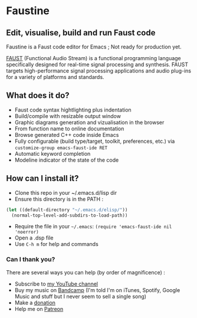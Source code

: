 # Faustine
## Edit, visualise, build and run Faust code

Faustine is a Faust code editor for Emacs ; Not ready for production yet.

[FAUST](http://faust.grame.fr) (Functional Audio Stream) is a functional programming language specifically designed for real-time signal processing and synthesis. FAUST targets high-performance signal processing applications and audio plug-ins for a variety of platforms and standards.

## What does it do?
- Faust code syntax hightlighting plus indentation
- Build/compile with resizable output window
- Graphic diagrams generation and vizualisation in the browser
- From function name to online documentation
- Browse generated C++ code inside Emacs
- Fully configurable (build type/target, toolkit, preferences, etc.) via `customize-group emacs-faust-ide RET`
- Automatic keyword completion
- Modeline indicator of the state of the code

## How can I install it?
- Clone this repo in your ~/.emacs.d/lisp dir
- Ensure this directory is in the PATH :

```lisp
(let ((default-directory "~/.emacs.d/elisp/"))
  (normal-top-level-add-subdirs-to-load-path))
```
- Require the file in your `~/.emacs`:
`(require 'emacs-faust-ide nil 'noerror)`
- Open a .dsp file
- Use `C-h m` for help and commands

### Can I thank you?
There are several ways you can help (by order of magnificence) :
- Subscribe to [my YouTube channel](https://www.youtube.com/c/YassinPhilip-ManyRecords)
- Buy my music on [Bandcamp](https://yassinphilip.bandcamp.com) (I'm told I'm on iTunes, Spotify, Google Music and stuff but I never seem to sell a single song)
- Make a [donation](https://www.paypal.com/cgi-bin/webscr?cmd=_donations&business=yassinphil%40gmail%2ecom&lc=BM&item_name=Yassin%20Philip&no_note=0&currency_code=USD&bn=PP%2dDonationsBF%3abtn_donateCC_LG%2egif%3aNonHostedGuest)
- Help me on [Patreon](http://www.patreon.com/yassinphilip)
